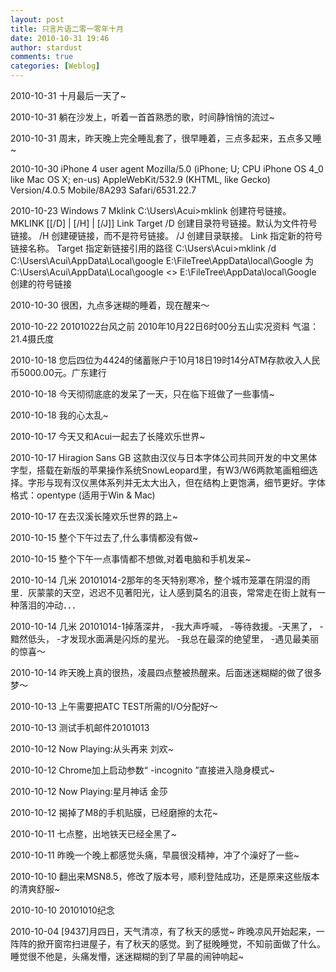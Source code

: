 ```yaml
---
layout: post
title: 只言片语二零一零年十月
date: 2010-10-31 19:46
author: stardust
comments: true
categories: [Weblog]
---
```

2010-10-31 十月最后一天了~

2010-10-31 躺在沙发上，听着一首首熟悉的歌，时间静悄悄的流过~

2010-10-31 周末，昨天晚上完全睡乱套了，很早睡着，三点多起来，五点多又睡~

2010-10-30 iPhone 4 user agent Mozilla/5.0 (iPhone; U; CPU iPhone OS 4_0 like Mac OS X; en-us) AppleWebKit/532.9 (KHTML, like Gecko) Version/4.0.5 Mobile/8A293 Safari/6531.22.7

2010-10-23 Windows 7 Mklink
C:\Users\Acui>mklink
创建符号链接。
MKLINK [[/D] | [/H] | [/J]] Link Target
/D 创建目录符号链接。默认为文件符号链接。
/H 创建硬链接，而不是符号链接。
/J 创建目录联接。
Link 指定新的符号链接名称。
Target 指定新链接引用的路径
C:\Users\Acui>mklink /d C:\Users\Acui\AppData\Local\google E:\FileTree\AppData\local\Google
为 C:\Users\Acui\AppData\Local\google <> E:\FileTree\AppData\local\Google 创建的符号链接

2010-10-30 很困，九点多迷糊的睡着，现在醒来～

2010-10-22 20101022台风之前 2010年10月22日6时00分五山实况资料 气温：21.4摄氏度

2010-10-18 您后四位为4424的储蓄账户于10月18日19时14分ATM存款收入人民币5000.00元。广东建行

2010-10-18 今天彻彻底底的发呆了一天，只在临下班做了一些事情~

2010-10-18 我的心太乱~

2010-10-17 今天又和Acui一起去了长隆欢乐世界~

2010-10-17 Hiragion Sans GB 这款由汉仪与日本字体公司共同开发的中文黑体字型，搭载在新版的苹果操作系统SnowLeopard里，有W3/W6两款笔画粗细选择。字形与现有汉仪黑体系列并无太大出入，但在结构上更饱满，细节更好。字体格式：opentype (适用于Win & Mac)

2010-10-17 在去汉溪长隆欢乐世界的路上~

2010-10-15 整个下午过去了,什么事情都没有做~

2010-10-15 整个下午一点事情都不想做,对着电脑和手机发呆~

2010-10-14 几米 20101014-2那年的冬天特别寒冷，整个城市笼罩在阴湿的雨里．灰蒙蒙的天空，迟迟不见著阳光，让人感到莫名的沮丧，常常走在街上就有一种落泪的冲动．．．

2010-10-14 几米 20101014-1掉落深井， -我大声呼喊， -等待救援。-天黑了， -黯然低头， -才发现水面满是闪烁的星光。 -我总在最深的绝望里， -遇见最美丽的惊喜～

2010-10-14 昨天晚上真的很热，凌晨四点整被热醒来。后面迷迷糊糊的做了很多梦～

2010-10-13 上午需要把ATC TEST所需的I/O分配好～

2010-10-13 测试手机邮件20101013

2010-10-12 Now Playing:从头再来 刘欢~

2010-10-12 Chrome加上启动参数“ -incognito ”直接进入隐身模式~

2010-10-12 Now Playing:星月神话 金莎

2010-10-12 揭掉了M8的手机贴膜，已经磨擦的太花~

2010-10-11 七点整，出地铁天已经全黑了~

2010-10-11 昨晚一个晚上都感觉头痛，早晨很没精神，冲了个澡好了一些~

2010-10-10 翻出来MSN8.5，修改了版本号，顺利登陆成功，还是原来这些版本的清爽舒服~

2010-10-10 20101010纪念

2010-10-04 [9437]月四日，天气清凉，有了秋天的感觉~ 昨晚凉风开始起来，一阵阵的掀开窗帘扫进屋子，有了秋天的感觉。到了挺晚睡觉，不知前面做了什么。睡觉很不他是，头痛发懵，迷迷糊糊的到了早晨的闹钟响起~

